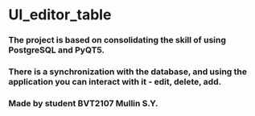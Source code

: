 # UI_editor_table

### The project is based on consolidating the skill of using PostgreSQL and PyQT5.
### There is a synchronization with the database, and using the application you can interact with it - edit, delete, add.

### Made by student BVT2107 Mullin S.Y.
